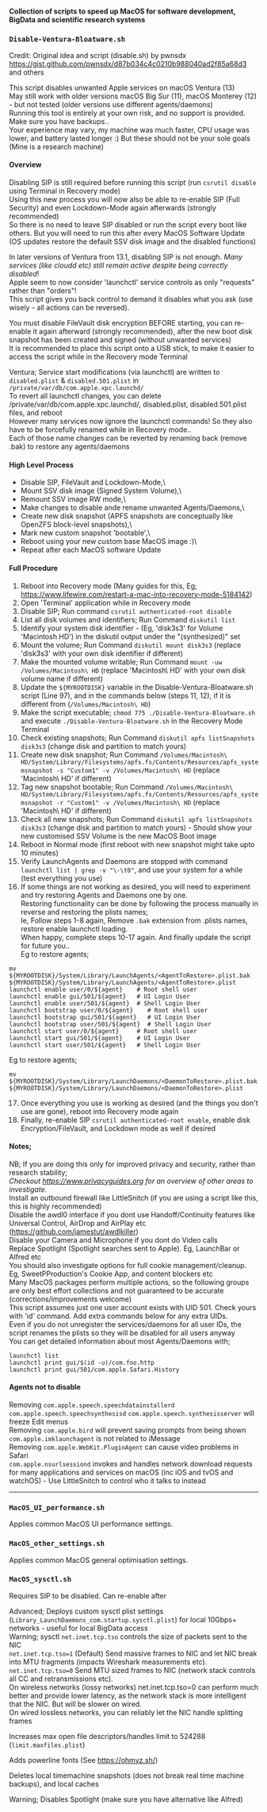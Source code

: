 
#### Collection of scripts to speed up MacOS for software development, BigData and scientific research systems

### `Disable-Ventura-Bloatware.sh`
Credit: Original idea and script (disable.sh) by pwnsdx https://gist.github.com/pwnsdx/d87b034c4c0210b988040ad2f85a68d3 and others

This script disables unwanted Apple services on macOS Ventura (13)\
May still work with older versions macOS Big Sur (11), macOS Monterey (12) - but not tested (older versions use different agents/daemons)\
Running this tool is entirely at your own risk, and no support is provided. Make sure you have backups..\
Your experience may vary, my machine was much faster, CPU usage was lower, and battery lasted longer :) But these should not be your sole goals (Mine is a research machine)

#### Overview
Disabling SIP is still required before running this script (run `csrutil disable` using Terminal in Recovery mode)\
Using this new process you will now also be able to re-enable SIP (Full Security) and even Lockdown-Mode again afterwards (strongly recommended)\
So there is no need to leave SIP disabled or run the script every boot like others. But you will need to run this after every MacOS Software Update (OS updates restore the default SSV disk image and the disabled functions)

In later versions of Ventura from 13.1, disabling SIP is not enough. _Many services (like cloudd etc) still remain active despite being correctly disabled_!\
Apple seem to now consider 'launchctl' service controls as only "requests" rather than "orders"!\
This script gives you back control to demand it disables what you ask (use wisely - all actions can be reversed).

You must disable FileVault disk encryption BEFORE starting, you can re-enable it again afterward (strongly recommended), after the new boot disk snapshot has been created and signed (without unwanted services)\
It is recommended to place this script onto a USB stick, to make it easier to access the script while in the Recovery mode Terminal

Ventura; Service start modifications (via launchctl) are written to `disabled.plist` & `disabled.501.plist` in `/private/var/db/com.apple.xpc.launchd/`\
To revert all launchctl changes, you can delete /private/var/db/com.apple.xpc.launchd/, disabled.plist, disabled.501.plist files, and reboot\
However many services now ignore the launchctl commands! So they also have to be forcefully renamed while in Recovery mode..\
Each of those name changes can be reverted by renaming back (remove .bak) to restore any agents/daemons

#### High Level Process
- Disable SIP, FileVault and Lockdown-Mode,\
- Mount SSV disk image (Signed System Volume),\
- Remount SSV image RW mode,\
- Make changes to disable ande rename unwanted Agents/Daemons,\
- Create new disk snapshot (APFS snapshots are conceptually like OpenZFS block-level snapshots),\
- Mark new custom snapshot 'bootable',\
- Reboot using your new custom base MacOS image :)\
- Repeat after each MacOS software Update

#### Full Procedure
1) Reboot into Recovery mode (Many guides for this, Eg; https://www.lifewire.com/restart-a-mac-into-recovery-mode-5184142)
2) Open 'Terminal' application while in Recovery mode
3) Disable SIP; Run command `csrutil authenticated-root disable`
4) List all disk volumes and identifiers; Run Command `diskutil list`
5) Identify your system disk identifier - (Eg, 'disk3s3' for Volume 'Macintosh HD') in the diskutil output under the "(synthesized)" set
6) Mount the volume; Run Command `diskutil mount disk3s3` (replace 'disk3s3' with your own disk identifier if different)
7) Make the mounted volume writable; Run Command `mount -uw /Volumes/Macintosh\ HD` (replace 'Macintosh\ HD' with your own disk volume name if different)
8) Update the `${MYROOTDISK}` variable in the Disable-Ventura-Bloatware.sh script (Line 97), and in the commands below (steps 11, 12), if it is different from (`/Volumes/Macintosh\ HD`)
9) Make the script executable; `chmod 775 ./Disable-Ventura-Bloatware.sh` and execute `./Disable-Ventura-Bloatware.sh` in the Recovery Mode Terminal
10) Check existing snapshots; Run Command `diskutil apfs listSnapshots disk3s3` (change disk and partition to match yours)
11) Create new disk snapshot; Run Command `/Volumes/Macintosh\ HD/System/Library/Filesystems/apfs.fs/Contents/Resources/apfs_systemsnapshot -s "Custom1" -v /Volumes/Macintosh\ HD` (replace 'Macintosh\ HD' if different)
12) Tag new snapshot bootable; Run Command `/Volumes/Macintosh\ HD/System/Library/Filesystems/apfs.fs/Contents/Resources/apfs_systemsnapshot -r "Custom1" -v /Volumes/Macintosh\ HD` (replace 'Macintosh\ HD' if different)
13) Check all new snapshots; Run Command `diskutil apfs listSnapshots disk3s3` (change disk and partition to match yours) - Should show your new customised SSV Volume is the new MacOS Boot image
14) Reboot in Normal mode (first reboot with new snapshot might take upto 10 minutes)
15) Verify LaunchAgents and Daemons are stopped with command `launchctl list | grep -v "\-\t0"`, and use your system for a while (test everything you use)
16) If some things are not working as desired, you will need to experiment and try restoring Agents and Daemons one by one.\
Restoring functionality can be done by following the process manually in reverse and restoring the plists names;\
Ie, Follow steps 1-8 again, Remove `.bak` extension from .plists names, restore enable launchctl loading.\
When happy, complete steps 10-17 again. And finally update the script for future you..\
Eg to restore agents;
```
mv ${MYROOTDISK}/System/Library/LaunchAgents/<AgentToRestore>.plist.bak ${MYROOTDISK}/System/Library/LaunchAgents/<AgentToRestore>.plist
launchctl enable user/0/${agent}    # Root shell user
launchctl enable gui/501/${agent}   # UI Login User
launchctl enable user/501/${agent}  # Shell Login User
launchctl bootstrap user/0/${agent}    # Root shell user
launchctl bootstrap gui/501/${agent}   # UI Login User
launchctl bootstrap user/501/${agent}  # Shell Login User
launchctl start user/0/${agent}     # Root shell user
launchctl start gui/501/${agent}    # UI Login User
launchctl start user/501/${agent}   # Shell Login User
```
Eg to restore agents;
```
mv ${MYROOTDISK}/System/Library/LaunchDaemons/<DaemonToRestore>.plist.bak ${MYROOTDISK}/System/Library/LaunchDaemons/<DaemonToRestore>.plist
```
17) Once everything you use is working as desired (and the things you don't use are gone), reboot into Recovery mode again
18) Finally, re-enable SIP `csrutil authenticated-root enable`, enable disk Encryption/FileVault, and Lockdown mode as well if desired

#### Notes;
NB; If you are doing this only for improved privacy and security, rather than research stability;\
*Checkout https://www.privacyguides.org for an overview of other areas to investigate.*\
Install an outbound firewall like LittleSnitch (if you are using a script like this, this is highly recommended)\
Disable the awdl0 interface if you dont use Handoff/Continuity features like Universal Control, AirDrop and AirPlay etc (https://github.com/jamestut/awdlkiller)\
Disable your Camera and Microphone if you dont do Video calls\
Replace Spotlight (Spotlight searches sent to Apple). Eg, LaunchBar or Alfred etc\
You should also investigate options for full cookie management/cleanup. Eg, SweetPProduction's Cookie App, and content blockers etc\
Many MacOS packages perform multiple actions, so the following groups are only best effort collections and not guaranteed to be accurate (corrections/improvements welcome)\
This script assumes just one user account exists with UID 501. Check yours with 'id' command. Add extra commands below for any extra UIDs.\
Even if you do not unregister the services/daemons for all user IDs, the script renames the plists so they will be disabled for all users anyway\
You can get detailed information about most Agents/Daemons with;
```
launchctl list
launchctl print gui/$(id -u)/com.foo.http
launchctl print gui/501/com.apple.Safari.History
```

#### Agents not to disable
Removing `com.apple.speech.speechdatainstallerd` `com.apple.speech.speechsynthesisd` `com.apple.speech.synthesisserver` will freeze Edit menus\
Removing `com.apple.bird` will prevent saving prompts from being shown\
`com.apple.imklaunchagent` is not related to iMessage\
Removing `com.apple.WebKit.PluginAgent` can cause video problems in Safari\
`com.apple.nsurlsessiond` invokes and handles network download requests for many applications and services on macOS (inc iOS and tvOS and watchOS) - Use LittleSnitch to control who it talks to instead

-----------------------------------------

### `MacOS_UI_performance.sh`
Applies common MacOS UI performance settings.

### `MacOS_other_settings.sh`
Applies common MacOS general optimisation settings.

### `MacOS_sysctl.sh`
Requires SIP to be disabled. Can re-enable after

Advanced; Deploys custom sysctl plist settings (`Library_LaunchDaemons_com.startup.sysctl.plist`) for local 10Gbps+ networks - useful for local BigData access\
Warning; sysctl `net.inet.tcp.tso` controls the size of packets sent to the NIC\
`net.inet.tcp.tso=1` (Default) Send massive frames to NIC and let NIC break into MTU fragments (impacts Wireshark measurements etc).\
`net.inet.tcp.tso=0` Send MTU sized frames to NIC (network stack controls all CC and retransmissions etc).\
On wireless networks (lossy networks) net.inet.tcp.tso=0 can perform much better and provide lower latency, as the network stack is more intelligent that the NIC. But will be slower on wired.\
On wired lossless networks, you can reliably let the NIC handle splitting frames

Increases max open file descriptors/handles limit to 524288 (`limit.maxfiles.plist`)

Adds powerline fonts (See https://ohmyz.sh/)

Deletes local timemachine snapshots (does not break real time machine backups), and local caches

Warning; Disables Spotlight (make sure you have alternative like Alfred)
